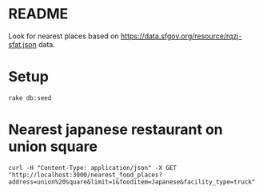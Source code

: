 # README

Look for nearest places based on https://data.sfgov.org/resource/rqzj-sfat.json data.

# Setup

```
rake db:seed
```

# Nearest japanese restaurant on union square

```
curl -H "Content-Type: application/json" -X GET "http://localhost:3000/nearest_food_places?address=union%20square&limit=1&fooditem=Japanese&facility_type=truck"
```

